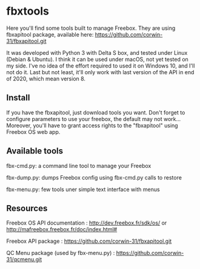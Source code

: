 fbxtools
========

Here you'll find some tools built to manage Freebox. They are using fbxapitool package, available here: https://github.com/corwin-31/fbxapitool.git

It was developed with Python 3 with Delta S box, and tested under Linux (Debian & Ubuntu). I think it can be used under macOS, not yet tested on my side. I've no idea of the effort required to used it on Windows 10, and I'll not do it. Last but not least, it'll only work with last version of the API in end of 2020, which mean version 8.

Install
-------

If you have the fbxapitool, just download tools you want. Don't forget to configure parameters to use your freebox, the default may not work... Moreover, you'll have to grant access rights to the "fbxapitool" using Freebox OS web app.

Available tools
---------------
fbx-cmd.py:	a command line tool to manage your Freebox

fbx-dump.py:	dumps Freebox config using fbx-cmd.py calls to restore

fbx-menu.py:	few tools uner simple text interface with menus

Resources
---------
Freebox OS API documentation : http://dev.freebox.fr/sdk/os/ or http://mafreebox.freebox.fr/doc/index.html#

Freebox API package : https://github.com/corwin-31/fbxapitool.git

QC Menu package (used by fbx-menu.py) : https://github.com/corwin-31/qcmenu.git
